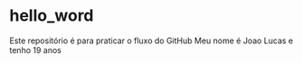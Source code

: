# hello_word
Este repositório é para praticar o fluxo do GitHub
Meu nome é Joao Lucas e tenho 19 anos
